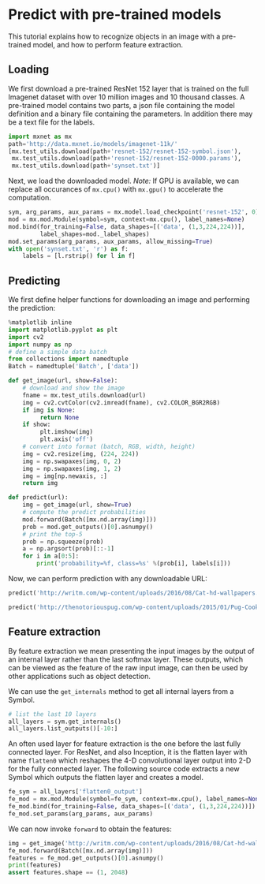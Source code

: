 # Predict with pre-trained models

This tutorial explains how to recognize objects in an image with a
pre-trained model, and how to perform feature extraction.

## Loading

We first download a pre-trained ResNet 152 layer that is trained on the full
Imagenet dataset with over 10 million images and 10 thousand classes. A
pre-trained model contains two parts, a json file containing the model
definition and a binary file containing the parameters. In addition there may be
a text file for the labels.

```python
import mxnet as mx
path='http://data.mxnet.io/models/imagenet-11k/'
[mx.test_utils.download(path+'resnet-152/resnet-152-symbol.json'),
 mx.test_utils.download(path+'resnet-152/resnet-152-0000.params'),
 mx.test_utils.download(path+'synset.txt')]
```

Next, we load the downloaded model. *Note:* If GPU is available, we can replace all
occurances of `mx.cpu()` with `mx.gpu()` to accelerate the computation.

```python
sym, arg_params, aux_params = mx.model.load_checkpoint('resnet-152', 0)
mod = mx.mod.Module(symbol=sym, context=mx.cpu(), label_names=None)
mod.bind(for_training=False, data_shapes=[('data', (1,3,224,224))], 
         label_shapes=mod._label_shapes)
mod.set_params(arg_params, aux_params, allow_missing=True)
with open('synset.txt', 'r') as f:
    labels = [l.rstrip() for l in f]
```

## Predicting

We first define helper functions for downloading an image and performing the
prediction:

```python
%matplotlib inline
import matplotlib.pyplot as plt
import cv2
import numpy as np
# define a simple data batch
from collections import namedtuple
Batch = namedtuple('Batch', ['data'])

def get_image(url, show=False):
    # download and show the image
    fname = mx.test_utils.download(url)
    img = cv2.cvtColor(cv2.imread(fname), cv2.COLOR_BGR2RGB)
    if img is None:
         return None
    if show:
         plt.imshow(img)
         plt.axis('off')
    # convert into format (batch, RGB, width, height)
    img = cv2.resize(img, (224, 224))
    img = np.swapaxes(img, 0, 2)
    img = np.swapaxes(img, 1, 2)
    img = img[np.newaxis, :]
    return img

def predict(url):
    img = get_image(url, show=True)
    # compute the predict probabilities
    mod.forward(Batch([mx.nd.array(img)]))
    prob = mod.get_outputs()[0].asnumpy()
    # print the top-5
    prob = np.squeeze(prob)
    a = np.argsort(prob)[::-1]
    for i in a[0:5]:
        print('probability=%f, class=%s' %(prob[i], labels[i]))
```

Now, we can perform prediction with any downloadable URL:

```python
predict('http://writm.com/wp-content/uploads/2016/08/Cat-hd-wallpapers.jpg')
```

```python
predict('http://thenotoriouspug.com/wp-content/uploads/2015/01/Pug-Cookie-1920x1080-1024x576.jpg')
```

## Feature extraction

By feature extraction we mean presenting the input images by the output of an
internal layer rather than the last softmax layer. These outputs, which can be
viewed as the feature of the raw input image, can then be used by other
applications such as object detection.

We can use the ``get_internals`` method to get all internal layers from a
Symbol.

```python
# list the last 10 layers
all_layers = sym.get_internals()
all_layers.list_outputs()[-10:]
```

An often used layer for feature extraction is the one before the last fully
connected layer. For ResNet, and also Inception, it is the flatten layer with
name `flatten0` which reshapes the 4-D convolutional layer output into 2-D for
the fully connected layer. The following source code extracts a new Symbol which
outputs the flatten layer and creates a model.

```python
fe_sym = all_layers['flatten0_output']
fe_mod = mx.mod.Module(symbol=fe_sym, context=mx.cpu(), label_names=None)
fe_mod.bind(for_training=False, data_shapes=[('data', (1,3,224,224))])
fe_mod.set_params(arg_params, aux_params)
```

We can now invoke `forward` to obtain the features:

```python
img = get_image('http://writm.com/wp-content/uploads/2016/08/Cat-hd-wallpapers.jpg')
fe_mod.forward(Batch([mx.nd.array(img)]))
features = fe_mod.get_outputs()[0].asnumpy()
print(features)
assert features.shape == (1, 2048)
```

<!-- INSERT SOURCE DOWNLOAD BUTTONS -->
